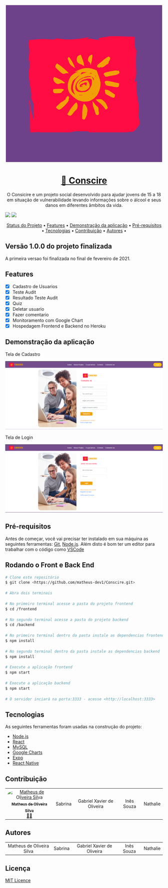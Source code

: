 <div align="center">
  <img src="frontend/src/assets/images/img-logo.png" alt="Logo Conscire"/>
</div>

<h1 align="center">
    <a href="http://conscire-front.herokuapp.com/">🔗 Conscire</a>
</h1>

<p align="center">O Consicire e um projeto social desenvolvido para ajudar jovens de 15 a 18 em situação de vulnerabilidade levando informações sobre o álcool e seus danos em diferentes âmbitos da vida.</p>

<img src="https://img.shields.io/apm/l/react?color=6e418b&style=for-the-badge"/>

<img src="https://img.shields.io/static/v1?label=Sistema&message=Conscire&color=6e418b&style=for-the-badge&logo=ghost"/>

<p align="center">
  <a href="#status-projeto">Status do Projeto</a> •
  <a href="#features">Features</a> •
  <a href="#demonstracao">Demonstração da aplicação</a> •
  <a href="#pre-requisitos">Pré-requisitos</a> •
  <a href="#tecnologias">Tecnologias</a> •
  <a href="#contribuicao">Contribuição</a> •
  <a href="#autores">Autores</a> •
</p>

<h2 id="status-projeto">Versão 1.0.0 do projeto finalizada</h2>
<p>A primeira versao foi finalizada no final de fevereiro de 2021.</p>

<h2 id="features">Features</h2>

- [x] Cadastro de Usuarios
- [x] Teste Audit
- [x] Resultado Teste Audit
- [x] Quiz
- [x] Deletar usuario
- [x] Fazer comentario
- [x] Monitoramento com Google Chart
- [x] Hospedagem Frontend e Backend no Heroku

<h2 id="demonstracao">Demonstração da aplicação</h2>

<p>Tela de Cadastro</p>
<img src="frontend/src/assets/images/cadastro.png" alt="Screenshot da tela de Cadastro do Conscire"/>

<p>Tela de Login</p>
<img src="frontend/src/assets/images/login.png" alt="Scerenshot da tela de Login do Conscire"/>

<h2 id="pre-requisitos">Pré-requisitos</h2>

Antes de começar, você vai precisar ter instalado em sua máquina as seguintes ferramentas:
[Git](https://git-scm.com), [Node.js](https://nodejs.org/en/).
Além disto é bom ter um editor para trabalhar com o código como [VSCode](https://code.visualstudio.com/)

<h2>Rodando o Front e Back End</h2>

```bash
# Clone este repositório
$ git clone <https://github.com/matheus-dev1/Conscire.git>

# Abra dois terminais

# No primeiro terminal acesse a pasta do projeto frontend
$ cd /frontend

# No segundo terminal acesse a pasta do projeto backend
$ cd /backend

# No primeiro terminal dentro da pasta instale as dependencias frontend
$ npm install

# No segundo terminal dentro da pasta instale as dependencias backend
$ npm install

# Execute a aplicação frontend
$ npm start

# Execute a aplicação backend
$ npm start

# O servidor inciará na porta:3333 - acesse <http://localhost:3333>
```
<h2 id="tecnologias">Tecnologias</h2>

As seguintes ferramentas foram usadas na construção do projeto:

- [Node.js](https://nodejs.org/en/)
- [React](https://pt-br.reactjs.org/)
- [MySQL](https://www.mysql.com/)
- [Google Charts](https://developers.google.com/chart)
- [Expo](https://expo.io/)
- [React Native](https://reactnative.dev/)

<h2 id=contribuicao>Contribuição</h2>

<table>
  <tr>
    <td align="center"><a href="https://github.com/matheus-dev1"><img style="border-radius: 50%;" src="https://avatars.githubusercontent.com/u/57534542?s=400&u=5a28337eff3323bfcc27e9d08740ed2da263e57a&v=4" width="100px;" alt="Matheus de Oliveira Silva"/><br /><sub><b>Matheus de Oliveira Silva</b></sub></a><br /><a href="https://rocketseat.com.br/" title="Conscire">👨‍🚀</a>
    </td>
    <td align="center">Sabrina</td>
    <td align="center">Gabriel Xavier de Oliveira</td>
    <td align="center">Inês Souza</td>
    <td align="center">Nathalie</td>
  </tr>
</table>

<h2 id="autores">Autores</h2>

<table>
  <tr>
    <td align="center">Matheus de Oliveira Silva</td>
    <td align="center">Sabrina</td>
    <td align="center">Gabriel Xavier de Oliveira</td>
    <td align="center">Inês Souza</td>
    <td align="center">Nathalie</td>
  </tr>
</table>

<h2 id=license>Licença</h2>
<p>
  <a href="https://github.com/matheus-dev1/Conscire/blob/main/LICENSE/">MIT Licence</a>
</p>
